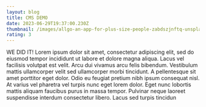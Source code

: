 ```yaml
---
layout: blog
title: CMS DEMO
date: 2023-06-29T19:37:00.230Z
thumbnail: /images/allgo-an-app-for-plus-size-people-zabdszjnftq-unsplash.jpg
rating: 3
---
```

WE DID IT! Lorem ipsum dolor sit amet, consectetur adipiscing elit, sed do eiusmod tempor incididunt ut labore et dolore magna aliqua. Lacus vel facilisis volutpat est velit. Arcu dui vivamus arcu felis bibendum. Vestibulum mattis ullamcorper velit sed ullamcorper morbi tincidunt. A pellentesque sit amet porttitor eget dolor. Odio eu feugiat pretium nibh ipsum consequat nisl. At varius vel pharetra vel turpis nunc eget lorem dolor. Eget nunc lobortis mattis aliquam faucibus purus in massa tempor. Pulvinar neque laoreet suspendisse interdum consectetur libero. Lacus sed turpis tincidun